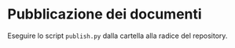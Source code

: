 # Pubblicazione dei documenti
Eseguire lo script `publish.py` dalla cartella alla radice del repository.